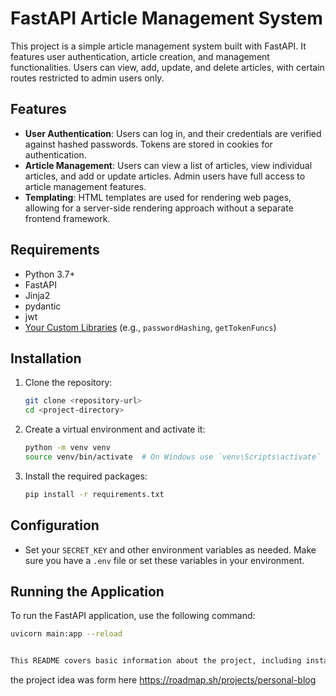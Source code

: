 # FastAPI Article Management System

This project is a simple article management system built with FastAPI. It features user authentication, article creation, and management functionalities. Users can view, add, update, and delete articles, with certain routes restricted to admin users only.

## Features

- **User Authentication**: Users can log in, and their credentials are verified against hashed passwords. Tokens are stored in cookies for authentication.
- **Article Management**: Users can view a list of articles, view individual articles, and add or update articles. Admin users have full access to article management features.
- **Templating**: HTML templates are used for rendering web pages, allowing for a server-side rendering approach without a separate frontend framework.

## Requirements

- Python 3.7+
- FastAPI
- Jinja2
- pydantic
- jwt
- [Your Custom Libraries](./requirements.txt) (e.g., `passwordHashing`, `getTokenFuncs`)

## Installation

1. Clone the repository:

    ```bash
    git clone <repository-url>
    cd <project-directory>
    ```

2. Create a virtual environment and activate it:

    ```bash
    python -m venv venv
    source venv/bin/activate  # On Windows use `venv\Scripts\activate`
    ```

3. Install the required packages:

    ```bash
    pip install -r requirements.txt
    ```

## Configuration

- Set your `SECRET_KEY` and other environment variables as needed. Make sure you have a `.env` file or set these variables in your environment.

## Running the Application

To run the FastAPI application, use the following command:

```bash
uvicorn main:app --reload


This README covers basic information about the project, including installation instructions, endpoint details, and project structure. Adjust it according to your project's specifics and additional features.
```

the project idea was form here
https://roadmap.sh/projects/personal-blog
